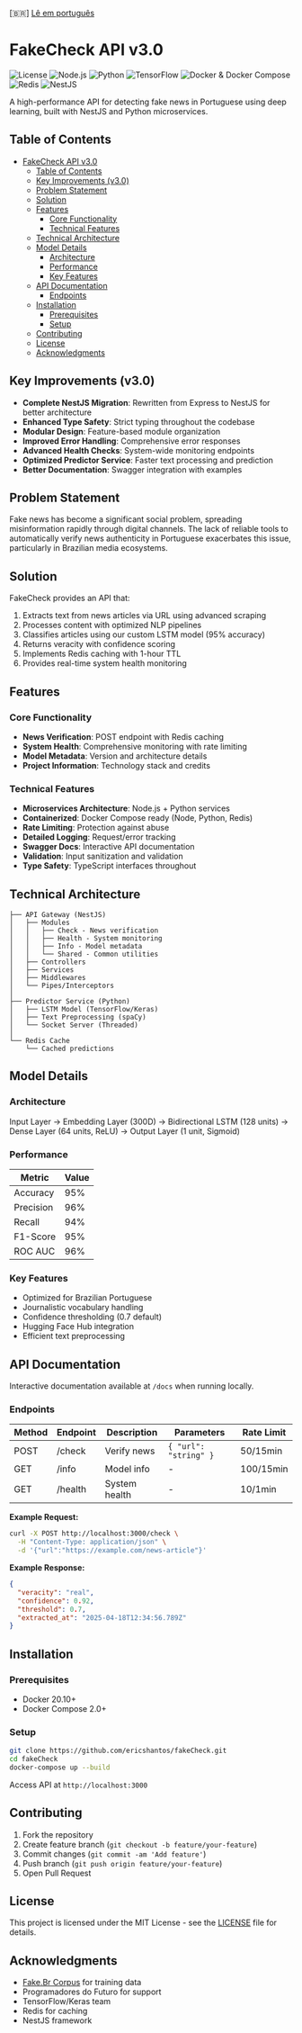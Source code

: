 [🇧🇷] [Lê em português](README.pt.md)

# FakeCheck API v3.0

![License](https://img.shields.io/badge/license-MIT-blue.svg)
![Node.js](https://img.shields.io/badge/Node.js-20-green.svg)
![Python](https://img.shields.io/badge/Python-3.10-blue.svg)
![TensorFlow](https://img.shields.io/badge/TensorFlow-2.19-orange.svg)
![Docker & Docker Compose](https://img.shields.io/badge/Docker_&_Compose-enabled-2496ED?logo=docker&logoColor=white)
![Redis](https://img.shields.io/badge/Redis-Cached-red.svg)
![NestJS](https://img.shields.io/badge/NestJS-11.0-purple.svg)

A high-performance API for detecting fake news in Portuguese using deep learning, built with NestJS and Python microservices.

## Table of Contents
- [FakeCheck API v3.0](#fakecheck-api-v30)
  - [Table of Contents](#table-of-contents)
  - [Key Improvements (v3.0)](#key-improvements-v30)
  - [Problem Statement](#problem-statement)
  - [Solution](#solution)
  - [Features](#features)
    - [Core Functionality](#core-functionality)
    - [Technical Features](#technical-features)
  - [Technical Architecture](#technical-architecture)
  - [Model Details](#model-details)
    - [Architecture](#architecture)
    - [Performance](#performance)
    - [Key Features](#key-features)
  - [API Documentation](#api-documentation)
    - [Endpoints](#endpoints)
  - [Installation](#installation)
    - [Prerequisites](#prerequisites)
    - [Setup](#setup)
  - [Contributing](#contributing)
  - [License](#license)
  - [Acknowledgments](#acknowledgments)

## Key Improvements (v3.0)
- **Complete NestJS Migration**: Rewritten from Express to NestJS for better architecture
- **Enhanced Type Safety**: Strict typing throughout the codebase
- **Modular Design**: Feature-based module organization
- **Improved Error Handling**: Comprehensive error responses
- **Advanced Health Checks**: System-wide monitoring endpoints
- **Optimized Predictor Service**: Faster text processing and prediction
- **Better Documentation**: Swagger integration with examples

## Problem Statement

Fake news has become a significant social problem, spreading misinformation rapidly through digital channels. The lack of reliable tools to automatically verify news authenticity in Portuguese exacerbates this issue, particularly in Brazilian media ecosystems.

## Solution

FakeCheck provides an API that:
1. Extracts text from news articles via URL using advanced scraping
2. Processes content with optimized NLP pipelines
3. Classifies articles using our custom LSTM model (95% accuracy)
4. Returns veracity with confidence scoring
5. Implements Redis caching with 1-hour TTL
6. Provides real-time system health monitoring

## Features

### Core Functionality
- **News Verification**: POST endpoint with Redis caching
- **System Health**: Comprehensive monitoring with rate limiting
- **Model Metadata**: Version and architecture details
- **Project Information**: Technology stack and credits

### Technical Features
- **Microservices Architecture**: Node.js + Python services
- **Containerized**: Docker Compose ready (Node, Python, Redis)
- **Rate Limiting**: Protection against abuse
- **Detailed Logging**: Request/error tracking
- **Swagger Docs**: Interactive API documentation
- **Validation**: Input sanitization and validation
- **Type Safety**: TypeScript interfaces throughout

## Technical Architecture

```
├── API Gateway (NestJS)
│   ├── Modules
│   │   ├── Check - News verification
│   │   ├── Health - System monitoring  
│   │   ├── Info - Model metadata
│   │   └── Shared - Common utilities
│   ├── Controllers
│   ├── Services
│   ├── Middlewares
│   └── Pipes/Interceptors
│
├── Predictor Service (Python)
│   ├── LSTM Model (TensorFlow/Keras)
│   ├── Text Preprocessing (spaCy)
│   └── Socket Server (Threaded)
│
└── Redis Cache
    └── Cached predictions
```

## Model Details

### Architecture

Input Layer → Embedding Layer (300D) → Bidirectional LSTM (128 units) → 
Dense Layer (64 units, ReLU) → Output Layer (1 unit, Sigmoid)


### Performance
| Metric       | Value |
|--------------|-------|
| Accuracy     | 95%   |
| Precision    | 96%   |
| Recall       | 94%   |
| F1-Score     | 95%   |
| ROC AUC      | 96%   |

### Key Features
- Optimized for Brazilian Portuguese
- Journalistic vocabulary handling
- Confidence thresholding (0.7 default)
- Hugging Face Hub integration
- Efficient text preprocessing

## API Documentation

Interactive documentation available at `/docs` when running locally.

### Endpoints
| Method | Endpoint | Description | Parameters | Rate Limit |
|--------|----------|-------------|------------|------------|
| POST   | /check   | Verify news | `{ "url": "string" }` | 50/15min |
| GET    | /info    | Model info  | - | 100/15min |
| GET    | /health  | System health | - | 10/1min |

**Example Request:**
```bash
curl -X POST http://localhost:3000/check \
  -H "Content-Type: application/json" \
  -d '{"url":"https://example.com/news-article"}'
```

**Example Response:**
```json
{
  "veracity": "real",
  "confidence": 0.92,
  "threshold": 0.7,
  "extracted_at": "2025-04-18T12:34:56.789Z"
}
```

## Installation

### Prerequisites
- Docker 20.10+
- Docker Compose 2.0+

### Setup
```bash
git clone https://github.com/ericshantos/fakeCheck.git
cd fakeCheck
docker-compose up --build
```
Access API at `http://localhost:3000`

## Contributing
1. Fork the repository
2. Create feature branch (`git checkout -b feature/your-feature`)
3. Commit changes (`git commit -am 'Add feature'`)
4. Push branch (`git push origin feature/your-feature`)
5. Open Pull Request

## License
This project is licensed under the MIT License - see the [LICENSE](./LICENSE) file for details.

## Acknowledgments
- [Fake.Br Corpus](https://github.com/roneysco/Fake.br-Corpus) for training data
- Programadores do Futuro for support
- TensorFlow/Keras team
- Redis for caching
- NestJS framework